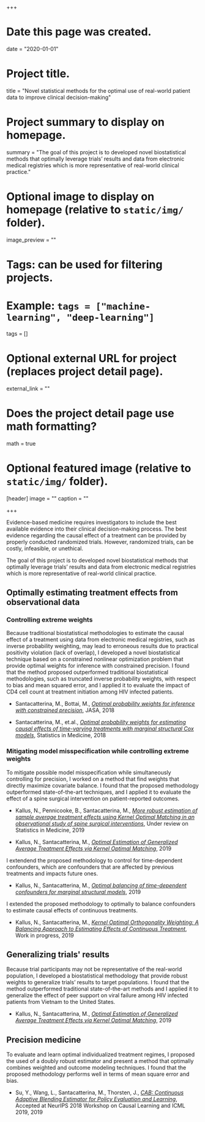 +++
# Date this page was created.
date = "2020-01-01"

# Project title.
title = "Novel statistical methods for the optimal use of real-world patient data to improve clinical decision-making"

# Project summary to display on homepage.
summary = "The goal of this project is to developed novel biostatistical methods that optimally leverage trials’ results and data from electronic medical registries which is more representative of real-world clinical practice."

# Optional image to display on homepage (relative to `static/img/` folder).
image_preview = ""

# Tags: can be used for filtering projects.
# Example: `tags = ["machine-learning", "deep-learning"]`
tags = []

# Optional external URL for project (replaces project detail page).
external_link = ""

# Does the project detail page use math formatting?
math = true

# Optional featured image (relative to `static/img/` folder).
[header]
image = ""
caption = ""

+++


Evidence-based medicine requires investigators to include the best available evidence into their clinical decision-making process. The best evidence regarding the causal effect of a treatment can be provided by properly conducted randomized trials. However, randomized trials, can be costly, infeasible, or unethical. 

The goal of this project is to developed novel biostatistical methods that optimally leverage trials’ results and data from electronic medical registries which is more representative of real-world clinical practice.


## Optimally estimating treatment effects from observational data

### Controlling extreme weights

Because traditional biostatistical methodologies to estimate the causal effect of a treatment using data from electronic medical registries, such as inverse probability weighting, may lead to erroneous results due to practical positivity violation (lack of overlap), I developed a novel biostatistical technique based on a constrained nonlinear optimization problem that provide optimal weights for inference with constrained precision. I found that the method proposed outperformed traditional biostatistical methodologies, such as truncated inverse probability weights, with respect to bias and mean squared error, and I applied it to evaluate the impact of CD4 cell count at treatment initiation among HIV infected patients. 

- Santacatterina, M., Bottai, M., [*Optimal probability weights for inference with constrained precision*](http://nbviewer.jupyter.org/github/michelesantacatterina/docs/blob/master/Optimal%20probability%20weights%20for%20inference%20with%20constrained%20precision.pdf), JASA, 2018

- Santacatterina, M., et.al., [*Optimal probability weights for estimating causal effects of time-varying treatments with marginal structural Cox models*](https://nbviewer.jupyter.org/github/michelesantacatterina/docs/blob/master/Optimal%20probability%20weights%20for%20MSCM%20rev.pdf), Statistics in Medicine, 2018

### Mitigating model misspecification while controlling extreme weights

To mitigate possible model misspecification while simultaneously controlling for precision, I worked on a method that find weights that directly maximize covariate balance. I found that the proposed methodology outperformed state-of-the-art techniques, and I applied it to evaluate the effect of a spine surgical intervention on patient-reported outcomes. 

- Kallus, N., Pennicooke, B., Santacatterina, M., [*More robust estimation of sample average treatment effects using Kernel Optimal Matching in an observational study of spine surgical interventions*](https://docs.google.com/viewer?url=https://github.com/michelesantacatterina/docs/raw/master/More%20robust%20estimation%20of%20SATE%20using%20KOM.pdf), Under review on Statistics in Medicine, 2019

- Kallus, N., Santacatterina, M., [*Optimal Estimation of Generalized Average Treatment Effects via Kernel Optimal Matching*](https://arxiv.org/pdf/1908.04748.pdf), 2019

I extendend the proposed methodology to control for time-dependent confounders, which are confounders that are affected by previous treatments and impacts future ones.

- Kallus, N., Santacatterina, M., [*Optimal balancing of time-dependent confounders for marginal structural models*](https://docs.google.com/viewer?url=https://github.com/michelesantacatterina/docs/raw/master/Optimal%20balancing%20of%20time-dependent%20confounders%20for%20MSM.pdf), 2019

I extended the proposed methodology to optimally to balance confounders to estimate causal effects of continuous treatments.

- Kallus, N., Santacatterina, M., [*Kernel Optimal Orthogonality Weighting: A Balancing Approach to Estimating Effects of Continuous Treatment*](https://arxiv.org/pdf/1910.11972), Work in progress, 2019


## Generalizing trials' results

Because trial participants may not be representative of the real-world population, I developed a biostatistical methodology that provide robust weights to generalize trials’ results to target populations. I found that the method outperformed traditional state-of-the-art methods and I applied it to generalize the effect of peer support on viral failure among HIV infected patients from Vietnam to the United States.

- Kallus, N., Santacatterina, M., [*Optimal Estimation of Generalized Average Treatment Effects via Kernel Optimal Matching*](https://arxiv.org/pdf/1908.04748.pdf), 2019

## Precision medicine

To evaluate and learn optimal individualized treatment regimes, I proposed the used of a doubly robust estimator and present a method that optimally combines weighted and outcome modeling techniques. I found that the proposed methodology performs well in terms of mean square error and bias.

- Su, Y., Wang, L., Santacatterina, M., Thorsten, J., [*CAB: Continuous Adaptive Blending Estimator for Policy Evaluation and Learning*](https://arxiv.org/pdf/1811.02672.pdf), Accepted at NeurIPS 2018 Workshop on Causal Learning and ICML 2019, 2019


